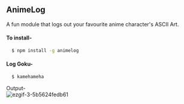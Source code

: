 ## AnimeLog
A fun module that logs out your favourite anime character's ASCII Art.

#### To install-
```sh
  $ npm install -g animelog
```


#### Log Goku-
```sh
  $ kamehameha
```
Output-  
![ezgif-3-5b5624fedb61](https://user-images.githubusercontent.com/27884543/50243827-3fdf1980-03f4-11e9-8111-4d841c96af28.gif)
